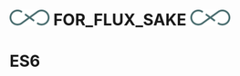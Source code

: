 # ![flux logo](/assets/img/flux_logo_fandc.png) FOR_FLUX_SAKE ![flux logo](/assets/img/flux_logo_fandc.png)

# ES6